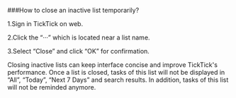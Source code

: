 ###How to close an inactive list temporarily?

1.Sign in TickTick on web.

2.Click the “···” which is located near a list name.

3.Select “Close” and click “OK” for confirmation.

Closing inactive lists can keep interface concise and improve TickTick's performance. Once a list is closed, tasks of this list will not be displayed in “All”, “Today”, “Next 7 Days” and search results. In addition, tasks of this list will not be reminded anymore.

